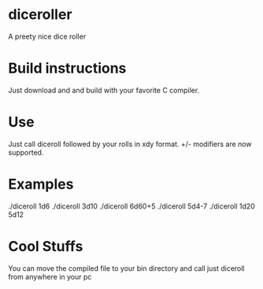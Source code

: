# diceroller
A preety nice dice roller

# Build instructions
Just download and and build with your favorite C compiler.

# Use
Just call diceroll followed by your rolls in xdy format. +/- modifiers are now supported.

# Examples
./diceroll 1d6
./diceroll 3d10
./diceroll 6d60+5
./diceroll 5d4-7
./diceroll 1d20 5d12

# Cool Stuffs
 You can move the compiled file to your bin directory and call just diceroll from anywhere in your pc

